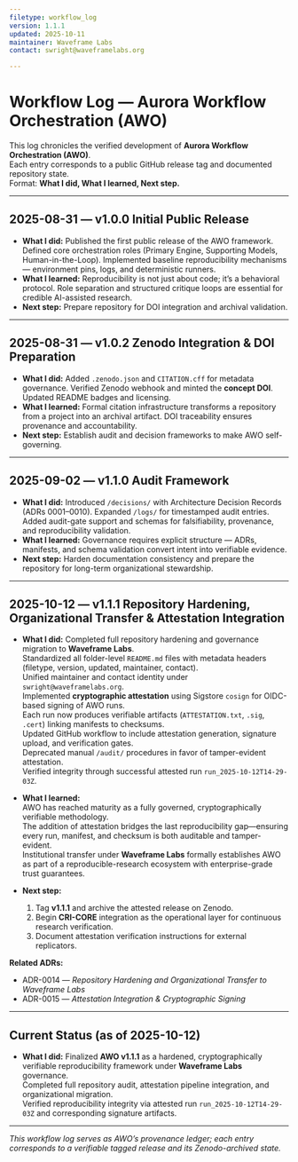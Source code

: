 ```yaml
---
filetype: workflow_log
version: 1.1.1
updated: 2025-10-11
maintainer: Waveframe Labs
contact: swright@waveframelabs.org

---
```


# Workflow Log — Aurora Workflow Orchestration (AWO)

This log chronicles the verified development of **Aurora Workflow Orchestration (AWO)**.  
Each entry corresponds to a public GitHub release tag and documented repository state.  
Format: **What I did, What I learned, Next step.**

---

## 2025-08-31 — v1.0.0 Initial Public Release
- **What I did:** Published the first public release of the AWO framework. Defined core orchestration roles (Primary Engine, Supporting Models, Human-in-the-Loop). Implemented baseline reproducibility mechanisms — environment pins, logs, and deterministic runners.  
- **What I learned:** Reproducibility is not just about code; it’s a behavioral protocol. Role separation and structured critique loops are essential for credible AI-assisted research.  
- **Next step:** Prepare repository for DOI integration and archival validation.

---

## 2025-08-31 — v1.0.2 Zenodo Integration & DOI Preparation
- **What I did:** Added `.zenodo.json` and `CITATION.cff` for metadata governance. Verified Zenodo webhook and minted the **concept DOI**. Updated README badges and licensing.  
- **What I learned:** Formal citation infrastructure transforms a repository from a project into an archival artifact. DOI traceability ensures provenance and accountability.  
- **Next step:** Establish audit and decision frameworks to make AWO self-governing.

---

## 2025-09-02 — v1.1.0 Audit Framework
- **What I did:** Introduced `/decisions/` with Architecture Decision Records (ADRs 0001–0010). Expanded `/logs/` for timestamped audit entries. Added audit-gate support and schemas for falsifiability, provenance, and reproducibility validation.  
- **What I learned:** Governance requires explicit structure — ADRs, manifests, and schema validation convert intent into verifiable evidence.  
- **Next step:** Harden documentation consistency and prepare the repository for long-term organizational stewardship.

---

## 2025-10-12 — v1.1.1 Repository Hardening, Organizational Transfer & Attestation Integration
- **What I did:** Completed full repository hardening and governance migration to **Waveframe Labs**.  
  Standardized all folder-level `README.md` files with metadata headers (filetype, version, updated, maintainer, contact).  
  Unified maintainer and contact identity under `swright@waveframelabs.org`.  
  Implemented **cryptographic attestation** using Sigstore `cosign` for OIDC-based signing of AWO runs.  
  Each run now produces verifiable artifacts (`ATTESTATION.txt`, `.sig`, `.cert`) linking manifests to checksums.  
  Updated GitHub workflow to include attestation generation, signature upload, and verification gates.  
  Deprecated manual `/audit/` procedures in favor of tamper-evident attestation.  
  Verified integrity through successful attested run `run_2025-10-12T14-29-03Z`.

- **What I learned:**  
  AWO has reached maturity as a fully governed, cryptographically verifiable methodology.  
  The addition of attestation bridges the last reproducibility gap—ensuring every run, manifest, and checksum is both auditable and tamper-evident.  
  Institutional transfer under **Waveframe Labs** formally establishes AWO as part of a reproducible-research ecosystem with enterprise-grade trust guarantees.

- **Next step:**  
  1. Tag **v1.1.1** and archive the attested release on Zenodo.  
  2. Begin **CRI-CORE** integration as the operational layer for continuous research verification.  
  3. Document attestation verification instructions for external replicators.

**Related ADRs:**  
- ADR-0014 — *Repository Hardening and Organizational Transfer to Waveframe Labs*  
- ADR-0015 — *Attestation Integration & Cryptographic Signing*

---

## Current Status (as of 2025-10-12)
- **What I did:** Finalized **AWO v1.1.1** as a hardened, cryptographically verifiable reproducibility framework under **Waveframe Labs** governance.  
  Completed full repository audit, attestation pipeline integration, and organizational migration.  
  Verified reproducibility integrity via attested run `run_2025-10-12T14-29-03Z` and corresponding signature artifacts.

---

*This workflow log serves as AWO’s provenance ledger; each entry corresponds to a verifiable tagged release and its Zenodo-archived state.*
